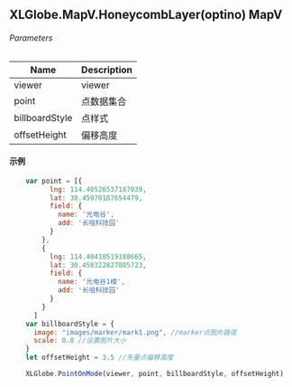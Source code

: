 ##  XLGlobe.MapV.HoneycombLayer(optino) MapV

###### Parameters


|  Name |  Description |
| ------------ | ------------ |
|  viewer |  viewer |
|  point |  点数据集合 |
|  billboardStyle |  点样式 |
|  offsetHeight |  偏移高度 |

#### 示例

``` javascript
    var point = [{
          lng: 114.40526537187039,
          lat: 30.45970187654479,
          field: {
            name: '光电谷',
            add: '长咀科技园'
          }
        },
        {
          lng: 114.40410519108665,
          lat: 30.458322827005723,
          field: {
            name: '光电谷1楼',
            add: '长咀科技园'
          }
        }
      ]
    var billboardStyle = {
      image: "images/marker/mark1.png", //marker点图片路径
      scale: 0.8 //设置图片大小
    }
    let offsetHeight = 3.5 //矢量点偏移高度

    XLGlobe.PointOnMode(viewer, point, billboardStyle, offsetHeight)
```
